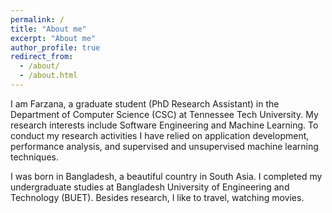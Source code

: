 ```yaml
---
permalink: /
title: "About me"
excerpt: "About me"
author_profile: true
redirect_from: 
  - /about/
  - /about.html
---
```


I am Farzana, a graduate student (PhD Research Assistant) in the Department of Computer Science (CSC) at Tennessee Tech University. My research interests include Software Engineering and Machine Learning. To conduct my research activities I have relied on application development, performance analysis, and supervised and unsupervised machine learning techniques. 

I was born in Bangladesh, a beautiful country in South Asia. I completed my undergraduate studies at Bangladesh University of Engineering and Technology (BUET). Besides research, I like to travel, watching movies.
